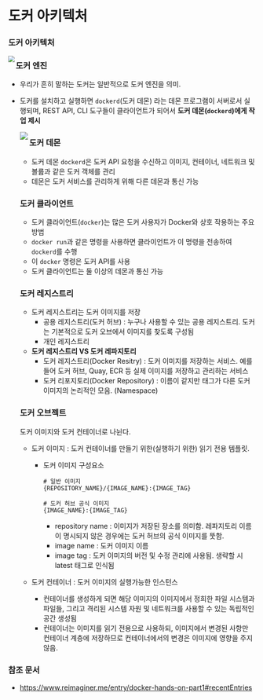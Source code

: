 # 도커 아키텍처

### 도커 아키텍처

<img src="https://camo.githubusercontent.com/05c83871e6821f36653540156ec459eaa3d45359/68747470733a2f2f646f63732e646f636b65722e636f6d2f656e67696e652f696d616765732f6172636869746563747572652e737667" align="left" style="zoom:80%;" />





### 도커 엔진

- 우리가 흔히 말하는 도커는 일반적으로 도커 엔진을 의미. 

- 도커를 설치하고 실행하면 `dockerd`(도커 데몬) 라는 데몬 프로그램이 서버로서 실행되며, REST API, CLI 도구들이 클라이언트가 되어서 **도커 데몬(`dockerd`)에게 작업 제시**

  <img src="https://camo.githubusercontent.com/d130ccb73561faf2614657672d6b817828149b00/68747470733a2f2f646f63732e646f636b65722e636f6d2f656e67696e652f696d616765732f656e67696e652d636f6d706f6e656e74732d666c6f772e706e67" align="left" />

  

  ### 도커 데몬

  - 도커 데몬 `dockerd`은 도커 API 요청을 수신하고 이미지, 컨테이너, 네트워크 및 볼륨과 같은 도커 객체를 관리
  - 데몬은 도커 서비스를 관리하게 위해 다른 데몬과 통신 가능

  

  ### 도커 클라이언트

  - 도커 클라이언트(`docker`)는 많은 도커 사용자가 Docker와 상호 작용하는 주요 방법
  - `docker run`과 같은 명령을 사용하면 클라이언트가 이 명령을 전송하여 `dockerd`를 수행
  - 이 `docker` 명령은 도커 API를 사용
  - 도커 클라이언트는 둘 이상의 데몬과 통신 가능

  

  ### 도커 레지스트리

  - 도커 레지스트리는 도커 이미지를 저장
    - 공용 레지스트리(도커 허브) : 누구나 사용할 수 있는 공용 레지스트리. 도커는 기본적으로 도커 오브에서 이미지를 찾도록 구성됨
    - 개인 레지스트리
  - **도커 레지스트리 VS 도커 레파지토리**
    - 도커 레지스트리(Docker Resitry) : 도커 이미지를 저장하는 서비스. 예를 들어 도커 허브, Quay, ECR 등 실제 이미지를 저장하고 관리하는 서비스
    - 도커 리포지토리(Docker Repository) : 이름이 같지만 태그가 다른 도커 이미지의 논리적인 모음. (Namespace)

  

  ### 도커 오브젝트

  도커 이미지와 도커 컨테이너로 나뉜다.

  - 도커 이미지 : 도커 컨테이너를 만들기 위한(실행하기 위한) 읽기 전용 템플릿.

    - 도커 이미지 구성요소

      ```shell
      # 일반 이미지
      {REPOSITORY_NAME}/{IMAGE_NAME}:{IMAGE_TAG}
      
      # 도커 허브 공식 이미지
      {IMAGE_NAME}:{IMAGE_TAG}
      
      ```

      

      - repository name : 이미지가 저장된 장소를 의미함. 레파지토리 이름이 명시되지 않은 경우에는 도커 허브의 공식 이미지를 뚯함.
      - image name : 도커 이미지 이름
      - image tag : 도커 이미지의 버전 및 수정 관리에 사용됨. 생략할 시 latest 태그로 인식됨

  - 도커 컨테이너 : 도커 이미지의 실행가능한 인스턴스

    - 컨테이너를 생성하게 되면 해당 이미지의 이미지에서 정희한 파일 시스템과 파일들, 그리고 격리된 시스템 자원 및 네트워크를 사용할 수 있는 독립적인 공간 생성됨
    - 컨테이너는 이미지를 읽기 전용으로 사용하되, 이미지에서 변경된 사항만 컨테이너 계층에 저장하므로 컨테이너에서의 변경은 이미지에 영향을 주지 않음.

  

### 참조 문서

- https://www.reimaginer.me/entry/docker-hands-on-part1#recentEntries